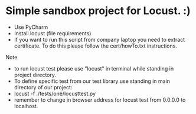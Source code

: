 # Simple sandbox project for Locust. :)

- Use PyCharm
- Install locust (file requirements)
- If you want to run this script from company laptop you need to extract certificate. To do this please follow the cert/howTo.txt instructions.

> [!NOTE]
>- to run locust test please use "locust" in terminal while standing in project directory.
>- To define specific test from our test library use standing in main directory of our project:
>  - locust -f ./tests/one/locusttest.py
>- remember to change in browser address for locust test from 0.0.0.0 to localhost.
